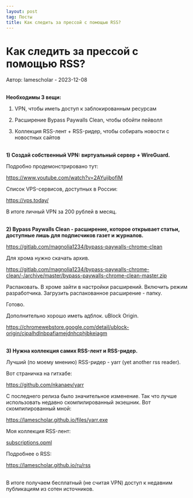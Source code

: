```yaml
---
layout: post
tag: Посты
title: Как следить за прессой с помощью RSS?
---
```


# Как следить за прессой с помощью RSS?

Автор: lamescholar - 2023-12-08
<br><br>

**Необходимы 3 вещи:**

1) VPN, чтобы иметь доступ к заблокированным ресурсам

2) Расширение Bypass Paywalls Clean, чтобы обойти пейволл

3) Коллекция RSS-лент + RSS-ридер, чтобы собирать новости с новостных сайтов
<br><br>

**1) Создай собственный VPN: виртуальный сервер + WireGuard.**

Подробно продемонстрировано тут:

<https://www.youtube.com/watch?v=2AYuijbofiM>

Список VPS-сервисов, доступных в России:

<https://vps.today/>

В итоге личный VPN за 200 рублей в месяц.
<br><br>

**2) Bypass Paywalls Clean - расширение, которое открывает статьи, доступные лишь для подписчиков газет и журналов.**

<https://gitlab.com/magnolia1234/bypass-paywalls-chrome-clean>

Для хрома нужно скачать архив.

<https://gitlab.com/magnolia1234/bypass-paywalls-chrome-clean/-/archive/master/bypass-paywalls-chrome-clean-master.zip>

Распаковать. В хроме зайти в настройки расширений. Включить режим разработчика. Загрузить распакованное расширение - папку.

Готово.

Дополнительно хорошо иметь адблок. uBlock Origin.

<https://chromewebstore.google.com/detail/ublock-origin/cjpalhdlnbpafiamejdnhcphjbkeiagm>
<br><br>

**3) Нужна коллекция самих RSS-лент и RSS-ридер.**

Лучший (по моему мнению) RSS-ридер - yarr (yet another rss reader).

Вот страничка на гитхабе:

<https://github.com/nkanaev/yarr>

C последнего релиза было значительное изменение. Так что лучше использовать недавно скомпилированный экзешник. Вот скомпилированный мной:

<https://lamescholar.github.io/files/yarr.exe>

Моя коллекция RSS-лент:

<a href="/files/subscriptions.opml" download>subscriptions.opml</a>

Подробнее о RSS:

<https://lamescholar.github.io/ru/rss>
<br><br>

В итоге получаем бесплатный (не считая VPN) доступ к недавним публикациям из сотен источников.